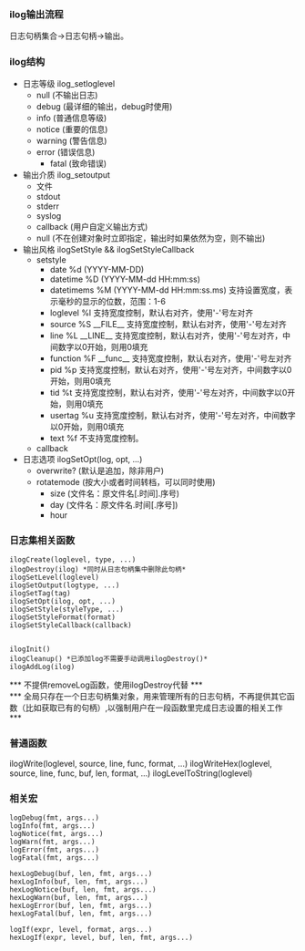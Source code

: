 ### ilog输出流程  
日志句柄集合->日志句柄->输出。

### ilog结构  
* 日志等级	ilog_setloglevel
	* null		(不输出日志)
	* debug		(最详细的输出，debug时使用)
	* info		(普通信息等级)
	* notice 	(重要的信息)
	* warning	(警告信息)
	* error		(错误信息)
        * fatal		(致命错误)
* 输出介质	ilog_setoutput
	* 文件
	* stdout
	* stderr
	* syslog
	* callback	(用户自定义输出方式)
	* null		(不在创建对象时立即指定，输出时如果依然为空，则不输出)
* 输出风格	ilogSetStyle && ilogSetStyleCallback
	* setstyle
		* date			%d	(YYYY-MM-DD)
		* datetime		%D	(YYYY-MM-dd HH:mm:ss)
		* datetimems 	%M	(YYYY-MM-dd HH:mm:ss.ms)	支持设置宽度，表示毫秒的显示的位数，范围：1-6
		* loglevel		%l								支持宽度控制，默认右对齐，使用'-'号左对齐
		* source		%S	\_\_FILE\_\_				支持宽度控制，默认右对齐，使用'-'号左对齐
		* line			%L	\_\_LINE\_\_				支持宽度控制，默认右对齐，使用'-'号左对齐，中间数字以0开始，则用0填充
		* function		%F	\_\_func\_\_				支持宽度控制，默认右对齐，使用'-'号左对齐
		* pid			%p								支持宽度控制，默认右对齐，使用'-'号左对齐，中间数字以0开始，则用0填充
		* tid			%t								支持宽度控制，默认右对齐，使用'-'号左对齐，中间数字以0开始，则用0填充
		* usertag		%u								支持宽度控制，默认右对齐，使用'-'号左对齐，中间数字以0开始，则用0填充
		* text			%f								不支持宽度控制。
	* callback
* 日志选项	ilogSetOpt(log, opt, ...)
	* overwrite?		(默认是追加，除非用户)
	* rotatemode		(按大小或者时间转档，可以同时使用)
		* size			(文件名：原文件名[.时间].序号)
		* day			(文件名：原文件名.时间[.序号])
		* hour

### 日志集相关函数
```
ilogCreate(loglevel, type, ...)
ilogDestroy(ilog) *同时从日志句柄集中删除此句柄*  
ilogSetLevel(loglevel)  
ilogSetOutput(logtype, ...)  
ilogSetTag(tag)  
ilogSetOpt(ilog, opt, ...)  
ilogSetStyle(styleType, ...)  
ilogSetStyleFormat(format)  
ilogSetStyleCallback(callback)


ilogInit()  
ilogCleanup() *已添加log不需要手动调用ilogDestroy()*  
ilogAddLog(ilog)  
```
*** 不提供removeLog函数，使用ilogDestroy代替 ***  
*** 全局只存在一个日志句柄集对象，用来管理所有的日志句柄，不再提供其它函数（比如获取已有的句柄）,以强制用户在一段函数里完成日志设置的相关工作 ***
  
### 普通函数
ilogWrite(loglevel, source, line, func, format, ...)
ilogWriteHex(loglevel, source, line, func, buf, len, format, ...)
ilogLevelToString(loglevel)

### 相关宏
```
logDebug(fmt, args...)
logInfo(fmt, args...)
logNotice(fmt, args...)
logWarn(fmt, args...)
logError(fmt, args...)
logFatal(fmt, args...)

hexLogDebug(buf, len, fmt, args...)
hexLogInfo(buf, len, fmt, args...)
hexLogNotice(buf, len, fmt, args...)
hexLogWarn(buf, len, fmt, args...)
hexLogError(buf, len, fmt, args...)
hexLogFatal(buf, len, fmt, args...)

logIf(expr, level, format, args...)
hexLogIf(expr, level, buf, len, fmt, args...)
``` 
